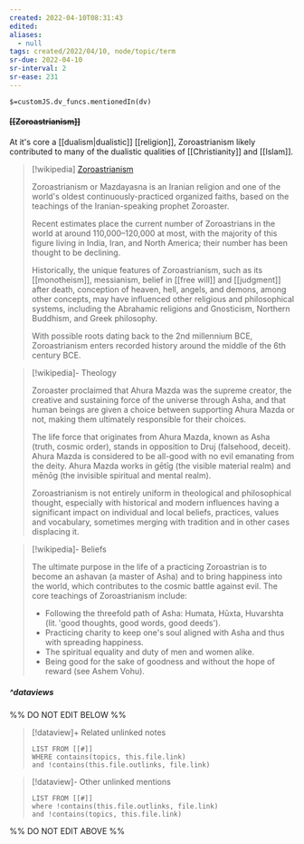```yaml
---
created: 2022-04-10T08:31:43 
edited: 
aliases:
  - null
tags: created/2022/04/10, node/topic/term
sr-due: 2022-04-10
sr-interval: 2
sr-ease: 231
---
```

`$=customJS.dv_funcs.mentionedIn(dv)`

#### <s class="topic-title">[[Zoroastrianism]]</s>

At it's core a [[dualism|dualistic]] [[religion]], Zoroastrianism likely contributed to many of the dualistic qualities of [[Christianity]] and [[Islam]].

> [!wikipedia] [Zoroastrianism](https://en.wikipedia.org/wiki/Zoroastrianism)
> 
> Zoroastrianism or Mazdayasna is an Iranian religion and one of the world's oldest continuously-practiced organized faiths, based on the teachings of the Iranian-speaking prophet Zoroaster.
> 
> Recent estimates place the current number of Zoroastrians in the world at around 110,000–120,000 at most, with the majority of this figure living in India, Iran, and North America; their number has been thought to be declining.
> 
> Historically, the unique features of Zoroastrianism, such as its [[monotheism]], messianism, belief in [[free will]] and [[judgment]] after death, conception of heaven, hell, angels, and demons, among other concepts, may have influenced other religious and philosophical systems, including the Abrahamic religions and Gnosticism, Northern Buddhism, and Greek philosophy.
> 
> With possible roots dating back to the 2nd millennium BCE, Zoroastrianism enters recorded history around the middle of the 6th century BCE. 
> 

> [!wikipedia]- Theology
> 
> Zoroaster proclaimed that Ahura Mazda was the supreme creator, the creative and sustaining force of the universe through Asha, and that human beings are given a choice between supporting Ahura Mazda or not, making them ultimately responsible for their choices. 
> 
> The life force that originates from Ahura Mazda, known as Asha (truth, cosmic order), stands in opposition to Druj (falsehood, deceit). Ahura Mazda is considered to be all-good with no evil emanating from the deity. Ahura Mazda works in gētīg (the visible material realm) and mēnōg (the invisible spiritual and mental realm).
>
> Zoroastrianism is not entirely uniform in theological and philosophical thought, especially with historical and modern influences having a significant impact on individual and local beliefs, practices, values and vocabulary, sometimes merging with tradition and in other cases displacing it. 
>

> [!wikipedia]- Beliefs
> 
> The ultimate purpose in the life of a practicing Zoroastrian is to become an ashavan (a master of Asha) and to bring happiness into the world, which contributes to the cosmic battle against evil. The core teachings of Zoroastrianism include:
> 
> - Following the threefold path of Asha: Humata, Hūxta, Huvarshta (lit. 'good thoughts, good words, good deeds').
> - Practicing charity to keep one's soul aligned with Asha and thus with spreading happiness.
> - The spiritual equality and duty of men and women alike.
> - Being good for the sake of goodness and without the hope of reward (see Ashem Vohu).
>


##### ^dataviews

%% DO NOT EDIT BELOW %%
> [!dataview]+ Related unlinked notes
> ```dataview
> LIST FROM [[#]]
> WHERE contains(topics, this.file.link)
> and !contains(this.file.outlinks, file.link)
> ```
 
> [!dataview]- Other unlinked mentions
> ```dataview
> LIST FROM [[#]]
> where !contains(this.file.outlinks, file.link)
> and !contains(topics, this.file.link)
> ```

%% DO NOT EDIT ABOVE %%
